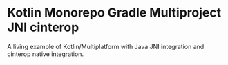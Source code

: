 # Kotlin Monorepo Gradle Multiproject JNI cinterop

A living example of Kotlin/Multiplatform with Java JNI integration and cinterop native integration.
